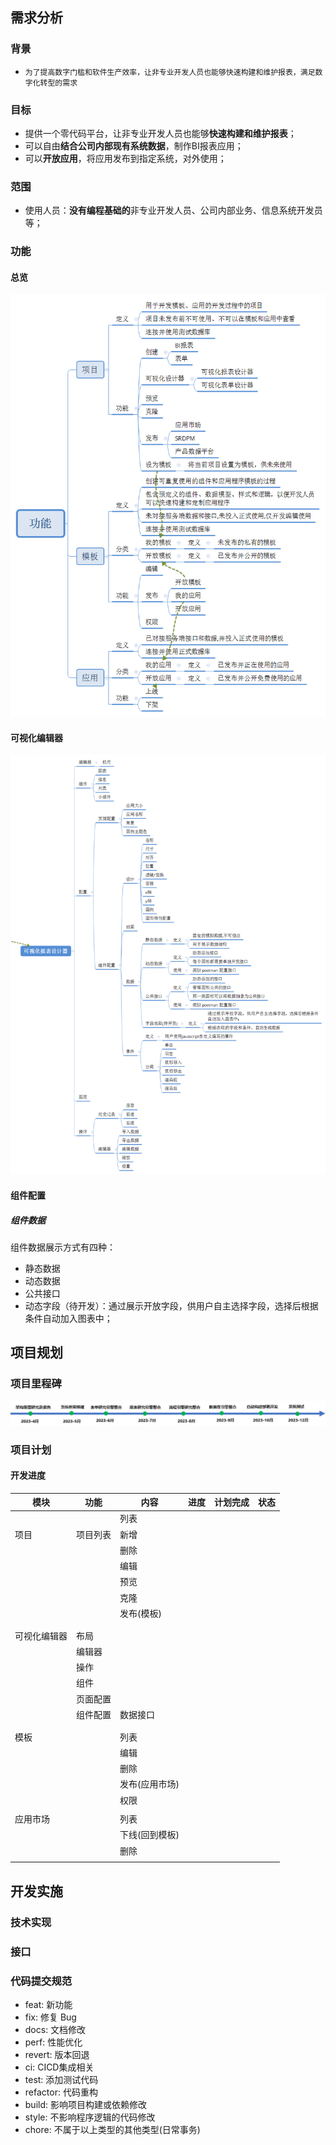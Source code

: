 ## 需求分析

### 背景

* `为了提高数字门槛和软件生产效率，让非专业开发人员也能够快速构建和维护报表，满足数字化转型的需求 `

### 目标

* 提供一个零代码平台，让非专业开发人员也能够**快速构建和维护报表**；
* 可以自由**结合公司内部现有系统数据**，制作BI报表应用；
* 可以**开放应用**，将应用发布到指定系统，对外使用；

### 范围

* 使用人员：**没有编程基础的**非专业开发人员、公司内部业务、信息系统开发员等；

### 功能

#### 总览

![功能](./assets/images/功能.png)

#### 可视化编辑器

![功能](./assets/images/可视化编辑器功能.png)

#### 组件配置

##### 组件数据

组件数据展示方式有四种：

* 静态数据
* 动态数据
* 公共接口
* 动态字段（待开发）：通过展示开放字段，供用户自主选择字段，选择后根据条件自动加入图表中；



## 项目规划

### 项目里程碑

![image-20230513111700283](./assets/images/image-20230513111700283.png)

### 项目计划

#### 开发进度

| 模块         | 功能     | 内容           | 进度 | 计划完成 | 状态 |
| ------------ | -------- | -------------- | ---- | -------- | ---- |
|              |          | 列表           |      |          |      |
| 项目         | 项目列表 | 新增           |      |          |      |
|              |          | 删除           |      |          |      |
|              |          | 编辑           |      |          |      |
|              |          | 预览           |      |          |      |
|              |          | 克隆           |      |          |      |
|              |          | 发布(模板)     |      |          |      |
|              |          |                |      |          |      |
|              |          |                |      |          |      |
| 可视化编辑器 | 布局     |                |      |          |      |
|              | 编辑器   |                |      |          |      |
|              | 操作     |                |      |          |      |
|              | 组件     |                |      |          |      |
|              | 页面配置 |                |      |          |      |
|              | 组件配置 | 数据接口       |      |          |      |
|              |          |                |      |          |      |
|              |          |                |      |          |      |
| 模板         |          | 列表           |      |          |      |
|              |          | 编辑           |      |          |      |
|              |          | 删除           |      |          |      |
|              |          | 发布(应用市场) |      |          |      |
|              |          | 权限           |      |          |      |
|              |          |                |      |          |      |
| 应用市场     |          | 列表           |      |          |      |
|              |          | 下线(回到模板) |      |          |      |
|              |          | 删除           |      |          |      |
|              |          |                |      |          |      |



## 开发实施

### 技术实现



### 接口



### 代码提交规范

* feat: 新功能
* fix: 修复 Bug
* docs: 文档修改
* perf: 性能优化
* revert: 版本回退
* ci: CICD集成相关
* test: 添加测试代码
* refactor: 代码重构
* build: 影响项目构建或依赖修改
* style: 不影响程序逻辑的代码修改
* chore: 不属于以上类型的其他类型(日常事务)

## 
